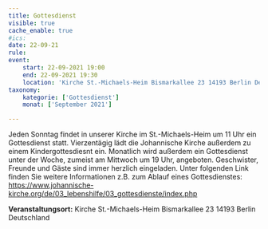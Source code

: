```yaml
---
title: Gottesdienst
visible: true
cache_enable: true
#ics: 
date: 22-09-21
rule: 
event:
	start: 22-09-2021 19:00
	end: 22-09-2021 19:30
	location: 'Kirche St.-Michaels-Heim Bismarkallee 23 14193 Berlin Deutschland'
taxonomy:
	kategorie: ['Gottesdienst']
	monat: ['September 2021']

---
```

Jeden Sonntag findet in unserer Kirche im St.-Michaels-Heim um 11 Uhr ein Gottesdienst statt. Vierzentägig lädt die Johannische Kirche außerdem zu einem Kindergottesdiesnt ein. Monatlich wird außerdem ein Gottesdienst unter der Woche, zumeist am Mittwoch um 19 Uhr, angeboten. Geschwister, Freunde und Gäste sind immer herzlich eingeladen. 
Unter folgenden Link finden Sie weitere Informationen z.B. zum Ablauf eines Gottesdienstes: https://www.johannische-kirche.org/de/03_lebenshilfe/03_gottesdienste/index.php



**Veranstaltungsort:** Kirche St.-Michaels-Heim
Bismarkallee 23
14193 Berlin
Deutschland

